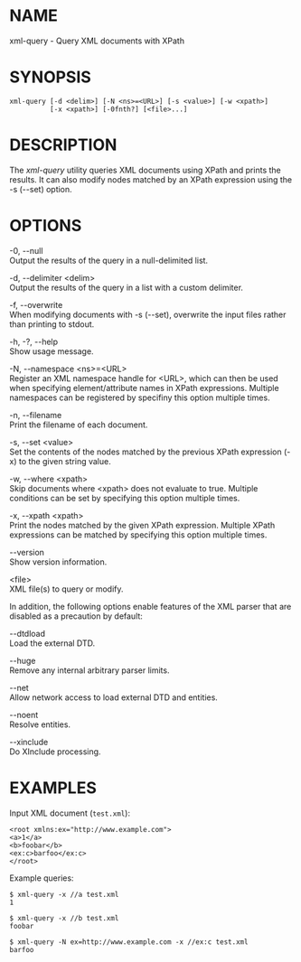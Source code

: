 NAME
====

xml-query - Query XML documents with XPath

SYNOPSIS
========

    xml-query [-d <delim>] [-N <ns>=<URL>] [-s <value>] [-w <xpath>]
              [-x <xpath>] [-0fnth?] [<file>...]

DESCRIPTION
===========

The *xml-query* utility queries XML documents using XPath and prints the
results. It can also modify nodes matched by an XPath expression using
the -s (--set) option.

OPTIONS
=======

-0, --null  
Output the results of the query in a null-delimited list.

-d, --delimiter &lt;delim&gt;  
Output the results of the query in a list with a custom delimiter.

-f, --overwrite  
When modifying documents with -s (--set), overwrite the input files
rather than printing to stdout.

-h, -?, --help  
Show usage message.

-N, --namespace &lt;ns&gt;=&lt;URL&gt;  
Register an XML namespace handle for &lt;URL&gt;, which can then be used
when specifying element/attribute names in XPath expressions. Multiple
namespaces can be registered by specifiny this option multiple times.

-n, --filename  
Print the filename of each document.

-s, --set &lt;value&gt;  
Set the contents of the nodes matched by the previous XPath expression
(-x) to the given string value.

-w, --where &lt;xpath&gt;  
Skip documents where &lt;xpath&gt; does not evaluate to true. Multiple
conditions can be set by specifying this option multiple times.

-x, --xpath &lt;xpath&gt;  
Print the nodes matched by the given XPath expression. Multiple XPath
expressions can be matched by specifying this option multiple times.

--version  
Show version information.

&lt;file&gt;  
XML file(s) to query or modify.

In addition, the following options enable features of the XML parser
that are disabled as a precaution by default:

--dtdload  
Load the external DTD.

--huge  
Remove any internal arbitrary parser limits.

--net  
Allow network access to load external DTD and entities.

--noent  
Resolve entities.

--xinclude  
Do XInclude processing.

EXAMPLES
========

Input XML document (`test.xml`):

    <root xmlns:ex="http://www.example.com">
    <a>1</a>
    <b>foobar</b>
    <ex:c>barfoo</ex:c>
    </root>

Example queries:

    $ xml-query -x //a test.xml
    1

    $ xml-query -x //b test.xml
    foobar

    $ xml-query -N ex=http://www.example.com -x //ex:c test.xml
    barfoo
